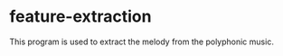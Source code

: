 feature-extraction
==================

This program is used to extract the melody from the polyphonic music.
